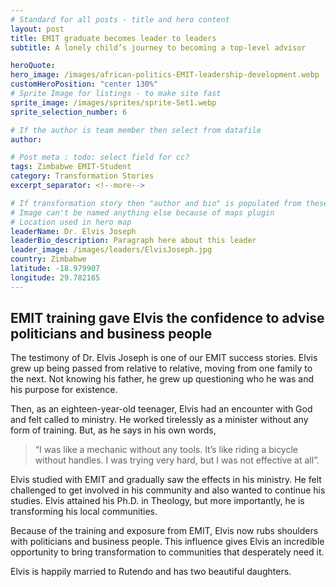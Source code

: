 ```yaml
---
# Standard for all posts - title and hero content
layout: post
title: EMIT graduate becomes leader to leaders
subtitle: A lonely child’s journey to becoming a top-level advisor

heroQuote:
hero_image: /images/african-politics-EMIT-leadership-development.webp
customHeroPosition: "center 130%"
# Sprite Image for listings - to make site fast
sprite_image: /images/sprites/sprite-Set1.webp
sprite_selection_number: 6

# If the author is team member then select from datafile
author:

# Post meta : todo: select field for cc?
tags: Zimbabwe EMIT-Student
category: Transformation Stories
excerpt_separator: <!--more-->

# If transformation story then "author and bio" is populated from these fields
# Image can't be named anything else because of maps plugin
# Location used in hero map
leaderName: Dr. Elvis Joseph
leaderBio_description: Paragraph here about this leader
leader_image: /images/leaders/ElvisJoseph.jpg
country: Zimbabwe
latitude: -18.979907
longitude: 29.782165
---
```


## EMIT training gave Elvis the confidence to advise politicians and business people

The testimony of Dr. Elvis Joseph is one of our EMIT success stories. Elvis grew up being passed from relative to relative, moving from one family to the next. Not knowing his father, he grew up questioning who he was and his purpose for existence.

Then, as an eighteen-year-old teenager, Elvis had an encounter with God and felt called to ministry. He worked tirelessly as a minister without any form of training. But, as he says in his own words,

> “I was like a mechanic without any tools. It’s like riding a bicycle without handles. I was trying very hard, but I was not effective at all”.

Elvis studied with EMIT and gradually saw the effects in his ministry. He felt challenged to get involved in his community and also wanted to continue his studies. Elvis attained his Ph.D. in Theology, but more importantly, he is transforming his local communities.

Because of the training and exposure from EMIT, Elvis now rubs shoulders with politicians and business people. This influence gives Elvis an incredible opportunity to bring transformation to communities that desperately need it.

Elvis is happily married to Rutendo and has two beautiful daughters.